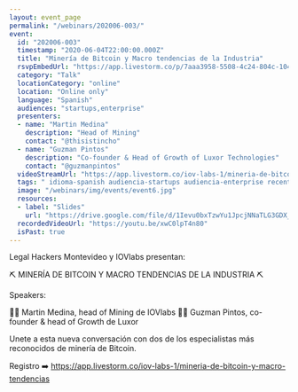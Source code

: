 ```yaml
---
layout: event_page
permalink: "/webinars/202006-003/"
event:
  id: "202006-003"
  timestamp: "2020-06-04T22:00:00.000Z"
  title: "Minería de Bitcoin y Macro tendencias de la Industria"
  rsvpEmbedUrl: "https://app.livestorm.co/p/7aaa3958-5508-4c24-804c-10498f7e154e/form"
  category: "Talk"
  locationCategory: "online"
  location: "Online only"
  language: "Spanish"
  audiences: "startups,enterprise"
  presenters:
  - name: "Martin Medina"
    description: "Head of Mining"
    contact: "@thisistincho"
  - name: "Guzman Pintos"
    description: "Co-founder & Head of Growth of Luxor Technologies"
    contact: "@guzmanpintos"
  videoStreamUrl: "https://app.livestorm.co/iov-labs-1/mineria-de-bitcoin-y-macro-tendencias"
  tags: " idioma-spanish audiencia-startups audiencia-enterprise recent"
  image: "/webinars/img/events/event6.jpg"
  resources:
  - label: "Slides"
    url: "https://drive.google.com/file/d/1Ievu0bxTzwYu1JpcjNNaTLG3GDX_pnRi/view?usp=sharing"
  recordedVideoUrl: "https://youtu.be/xwC0lpT4n80"
  isPast: true
---
```



Legal Hackers Montevideo y IOVlabs presentan:

⛏️ MINERÍA DE BITCOIN Y MACRO TENDENCIAS DE LA INDUSTRIA ⛏️

Speakers:

👨‍💻 Martin Medina, head of Mining de IOVlabs
👨‍💻 Guzman Pintos, co-founder & head of Growth de Luxor

Unete a esta nueva conversación con dos de los especialistas más reconocidos de minería de Bitcoin.

Registro ➡️ https://app.livestorm.co/iov-labs-1/mineria-de-bitcoin-y-macro-tendencias

